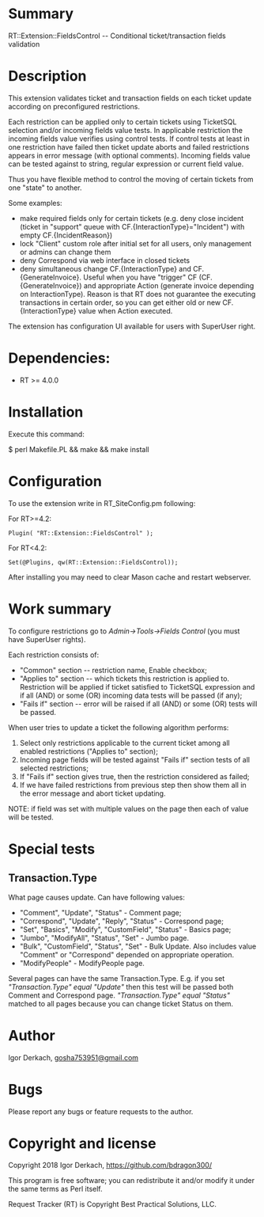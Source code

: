# Summary

RT::Extension::FieldsControl -- Conditional ticket/transaction fields validation

# Description

This extension validates ticket and transaction fields on each ticket update according on preconfigured restrictions.

Each restriction can be applied only to certain tickets using TicketSQL selection and/or incoming fields value tests. In applicable restriction the incoming fields value verifies using control tests. If control tests at least in one restriction have failed then ticket update aborts and failed restrictions appears in error message (with optional comments).
Incoming fields value can be tested against to string, regular expression or current field value.

Thus you have flexible method to control the moving of certain tickets from one "state" to another.

Some examples:
* make required fields only for certain tickets (e.g. deny close incident (ticket in "support" queue with CF.{InteractionType}="Incident") with empty CF.{IncidentReason})
* lock "Client" custom role after initial set for all users, only management or admins can change them
* deny Correspond via web interface in closed tickets
* deny simultaneous change CF.{InteractionType} and CF.{GenerateInvoice}. Useful when you have "trigger" CF (CF.{GenerateInvoice}) and appropriate Action (generate invoice depending on InteractionType). Reason is that RT does not guarantee the executing transactions in certain order, so you can get either old or new CF.{InteractionType} value when Action executed.

The extension has configuration UI available for users with SuperUser right.

# Dependencies:

* RT >= 4.0.0

# Installation

Execute this command:

$ perl Makefile.PL && make && make install

# Configuration

To use the extension write in RT_SiteConfig.pm following:

For RT>=4.2:

```
Plugin( "RT::Extension::FieldsControl" );
```

For RT<4.2:

```
Set(@Plugins, qw(RT::Extension::FieldsControl));
```

After installing you may need to clear Mason cache and restart webserver.

# Work summary

To configure restrictions go to *Admin->Tools->Fields Control* (you must have SuperUser rights).

Each restriction consists of:
* "Common" section -- restriction name, Enable checkbox;
* "Applies to" section -- which tickets this restriction is applied to. Restriction will be applied if ticket satisfied to TicketSQL expression and if all (AND) or some (OR) incoming data tests will be passed (if any);
* "Fails if" section -- error will be raised if all (AND) or some (OR) tests will be passed.

When user tries to update a ticket the following algorithm performs:
1. Select only restrictions applicable to the current ticket among all enabled restrictions ("Applies to" section);
2. Incoming page fields will be tested against "Fails if" section tests of all selected restrictions;
3. If "Fails if" section gives true, then the restriction considered as failed;
4. If we have failed restrictions from previous step then show them all in the error message and abort ticket updating.

NOTE: if field was set with multiple values on the page then each of value will be tested.

# Special tests

## Transaction.Type

What page causes update. Can have following values:

* "Comment", "Update", "Status" - Comment page;
* "Correspond", "Update", "Reply", "Status" - Correspond page;
* "Set", "Basics", "Modify", "CustomField", "Status" - Basics page;
* "Jumbo", "ModifyAll", "Status", "Set" - Jumbo page.
* "Bulk", "CustomField", "Status", "Set" - Bulk Update. Also includes value "Comment" or "Correspond" depended on appropriate operation.
* "ModifyPeople" - ModifyPeople page.

Several pages can have the same Transaction.Type. E.g. if you set *"Transaction.Type" equal "Update"* then this test will be passed both Comment and Correspond page. *"Transaction.Type" equal "Status"* matched to all pages because you can change ticket Status on them.


# Author

Igor Derkach, <gosha753951@gmail.com>


# Bugs

Please report any bugs or feature requests to the author.


# Copyright and license

Copyright 2018 Igor Derkach, <https://github.com/bdragon300/>

This program is free software; you can redistribute it and/or modify it under
the same terms as Perl itself.

Request Tracker (RT) is Copyright Best Practical Solutions, LLC.
